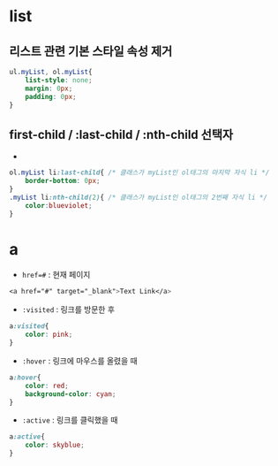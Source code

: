 # list

## 리스트 관련 기본 스타일 속성 제거
```css
ul.myList, ol.myList{
    list-style: none;
    margin: 0px;
    padding: 0px;
}
```
## first-child / :last-child / :nth-child 선택자
- 
```css
ol.myList li:last-child{ /* 클래스가 myList인 ol태그의 마지막 자식 li */
    border-bottom: 0px;
}
.myList li:nth-child(2){ /* 클래스가 myList인 ol태그의 2번째 자식 li */
    color:blueviolet;
}
```

# a
- `href=#` : 현재 페이지
```css
<a href="#" target="_blank">Text Link</a>
```
- `:visited` : 링크를 방문한 후
```css
a:visited{
    color: pink;
}
```
- `:hover` : 링크에 마우스를 올렸을 때 
```css
a:hover{ 
    color: red;
    background-color: cyan;
}
```
- `:active` : 링크를 클릭했을 때 
```css
a:active{ 
    color: skyblue;
}
```
